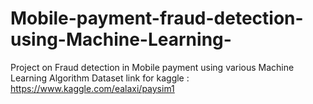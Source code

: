 # Mobile-payment-fraud-detection-using-Machine-Learning-
Project on Fraud detection in Mobile payment using various Machine Learning Algorithm
Dataset link for kaggle :
https://www.kaggle.com/ealaxi/paysim1
